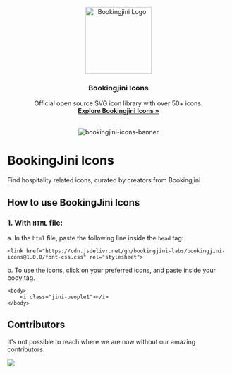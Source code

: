 <p align="center">
  <a href="https://getbootstrap.com/">
    <img src="https://user-images.githubusercontent.com/77221742/219046349-134d94ee-6931-43b8-8792-c0b894bac19e.png" alt="Bookingjini Logo" width="150" height="150">
  </a>
</p>

<h3 align="center">Bookingjini Icons</h3>

<p align="center">
  Official open source SVG icon library with over 50+ icons.
  <br>
  <a href="https://icons.bookingjini.tech/"><strong>Explore Bookingjini Icons »</strong></a>
  <br>
  <br>
</p>

<p align="center">
    <img alt="bookingjini-icons-banner" src="https://user-images.githubusercontent.com/46455250/218734668-40489240-d721-4823-9828-c2e0ac4ac864.png"/>
</p>

# BookingJini Icons

Find hospitality related icons, curated by creators from Bookingjini

## How to use BookingJini Icons

### 1. With `HTML` file:

a. In the `html` file, paste the following line inside the `head` tag:

    <link href="https://cdn.jsdelivr.net/gh/bookingjini-labs/bookingjini-icons@1.0.0/font-css.css" rel="stylesheet">

b. To use the icons, click on your preferred icons, and paste inside your body tag.

    <body>
        <i class="jini-people1"></i>
    </body>

## Contributors

It's not possible to reach where we are now without our amazing contributors.

<a href="https://github.com/Bookingjini-Labs/bookingjini-icons/graphs/contributors">
  <img src="https://contrib.rocks/image?repo=Bookingjini-Labs/bookingjini-icons" />
</a>
